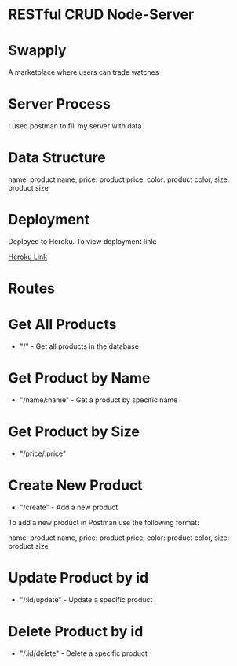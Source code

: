 # RESTful CRUD Node-Server

# Swapply
A marketplace where users can trade watches

# Server Process
I used postman to fill my server with data.

# Data Structure
name: product name,
price: product price,
color: product color,
size: product size

# Deployment 
Deployed to Heroku. To view deployment link:

[Heroku Link]()


# Routes

# Get All Products

* "/" - Get all products in the database

# Get Product by Name

* "/name/:name" - Get a product by specific name

# Get Product by Size

* "/price/:price"


# Create New Product

* "/create" - Add a new product

To add a new product in Postman use the following format:
 
name: product name,
price: product price,
color: product color,
size: product size

# Update Product by id

* "/:id/update" - Update a specific product

# Delete Product by id

* "/:id/delete" - Delete a specific product
